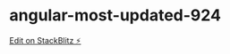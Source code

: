# angular-most-updated-924

[Edit on StackBlitz ⚡️](https://stackblitz.com/edit/angular-most-updated-924)